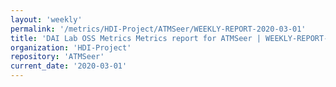 ```yaml
---
layout: 'weekly'
permalink: '/metrics/HDI-Project/ATMSeer/WEEKLY-REPORT-2020-03-01'
title: 'DAI Lab OSS Metrics Metrics report for ATMSeer | WEEKLY-REPORT-2020-03-01'
organization: 'HDI-Project'
repository: 'ATMSeer'
current_date: '2020-03-01'
---
```

